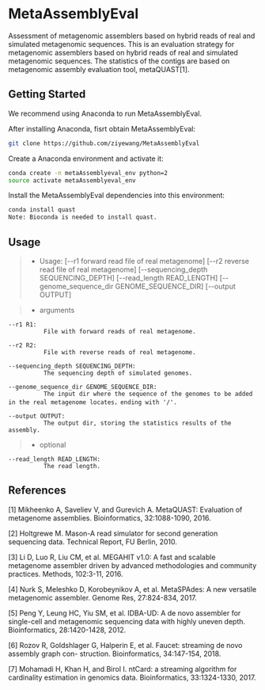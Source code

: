 # MetaAssemblyEval
Assessment of metagenomic assemblers based on hybrid reads of real and simulated metagenomic sequences.
This is an evaluation strategy for metagenomic assemblers based on hybrid reads of real and simulated metagenomic sequences. The statistics of the contigs are based on metagenomic assembly evaluation tool, metaQUAST[1].

## <a name="started"></a>Getting Started

We recommend using Anaconda to run MetaAssemblyEval. 

After installing Anaconda, fisrt obtain MetaAssemblyEval:

```sh
git clone https://github.com/ziyewang/MetaAssemblyEval
```
Create a Anaconda environment and activate it:

```sh
conda create -n metaAssemblyeval_env python=2
source activate metaAssemblyeval_env
```

Install the MetaAssemblyEval dependencies into this environment:

```sh
conda install quast 
Note: Bioconda is needed to install quast.
```
## <a name="usage"></a>Usage


> - Usage:         [--r1 forward read file of real metagenome]
                   [--r2 reverse read file of real metagenome]
                   [--sequencing_depth SEQUENCING_DEPTH]
		   [--read_length READ_LENGTH]
                   [--genome_sequence_dir GENOME_SEQUENCE_DIR] 
                   [--output OUTPUT]


> - arguments
				
  	--r1 R1: 
              File with forward reads of real metagenome.
	
  	--r2 R2: 
              File with reverse reads of real metagenome.
         
    --sequencing_depth SEQUENCING_DEPTH:
              The sequencing depth of simulated genomes.
              
    --genome_sequence_dir GENOME_SEQUENCE_DIR:
              The input dir where the sequence of the genomes to be added in the real metagenome locates，ending with '/'.
              
    --output OUTPUT:       
              The output dir, storing the statistics results of the assembly.

> - optional
  
    --read_length READ_LENGTH:
              The read length.
                       
## <a name="preprocessing"></a>References

[1] Mikheenko A, Saveliev V, and Gurevich A. MetaQUAST: Evaluation of metagenome assemblies. Bioinformatics, 32:1088-1090, 2016.

[2] Holtgrewe M. Mason-A read simulator for second generation sequencing data. Technical Report, FU Berlin, 2010.

[3] Li D, Luo R, Liu CM, et al. MEGAHIT v1.0: A fast and scalable metagenome assembler driven by advanced methodologies and community practices. Methods, 102:3-11, 2016.

[4] Nurk S, Meleshko D, Korobeynikov A, et al. MetaSPAdes: A new versatile metagenomic assembler. Genome Res, 27:824-834, 2017.

[5] Peng Y, Leung HC, Yiu SM, et al. IDBA-UD: A de novo assembler for single-cell and metagenomic sequencing data with highly uneven depth. Bioinformatics, 28:1420-1428, 2012.

[6] Rozov R, Goldshlager G, Halperin E, et al. Faucet: streaming de novo assembly graph con-
struction. Bioinformatics, 34:147-154, 2018.

[7] Mohamadi H, Khan H, and Birol I. ntCard: a streaming algorithm for cardinality estimation
in genomics data. Bioinformatics, 33:1324-1330, 2017.

